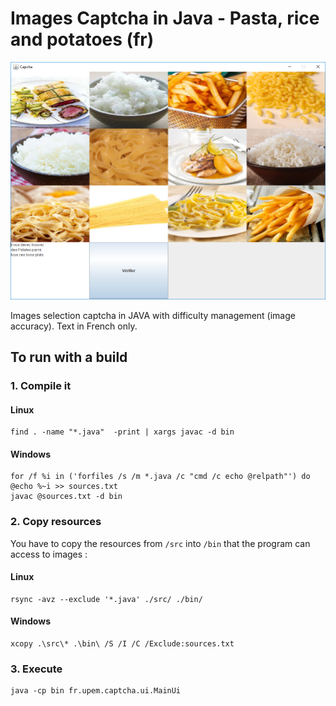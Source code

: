 # Images Captcha in Java - Pasta, rice and potatoes (fr)

![Images Captcha YPreview](./preview.png)

Images selection captcha in JAVA with difficulty management (image accuracy).
Text in French only.

## To run with a build

### 1. Compile it
#### Linux
```
find . -name "*.java"  -print | xargs javac -d bin 
```

#### Windows
```
for /f %i in ('forfiles /s /m *.java /c "cmd /c echo @relpath"') do @echo %~i >> sources.txt
javac @sources.txt -d bin 
```

### 2. Copy resources
You have to copy the resources from `/src` into `/bin` that the program can access to images :

#### Linux
```
rsync -avz --exclude '*.java' ./src/ ./bin/
```

#### Windows
```
xcopy .\src\* .\bin\ /S /I /C /Exclude:sources.txt
```

### 3. Execute
```
java -cp bin fr.upem.captcha.ui.MainUi
```